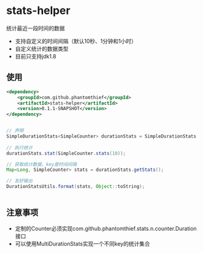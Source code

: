 stats-helper
=======================

统计最近一段时间的数据

* 支持自定义的时间间隔（默认10秒、1分钟和1小时）
* 自定义统计的数据类型
* 目前只支持jdk1.8

## 使用

```xml
<dependency>
    <groupId>com.github.phantomthief</groupId>
    <artifactId>stats-helper</artifactId>
    <version>0.1.1-SNAPSHOT</version>
</dependency>
```

```Java

// 声明
SimpleDurationStats<SimpleCounter> durationStats = SimpleDurationStats.newBuilder().build();
        
// 执行统计
durationStats.stat(SimpleCounter.stats(10));

// 获取统计数据，key是时间间隔
Map<Long, SimpleCounter> stats = durationStats.getStats();

// 友好输出
DurationStatsUtils.format(stats, Object::toString);
    
```

## 注意事项

* 定制的Counter必须实现com.github.phantomthief.stats.n.counter.Duration接口
* 可以使用MultiDurationStats实现一个不同key的统计集合